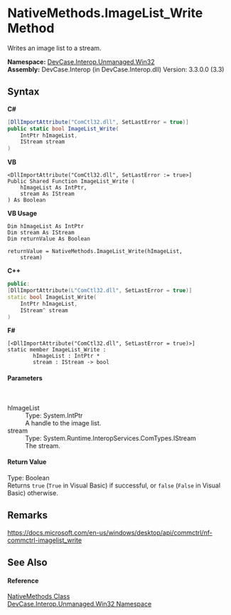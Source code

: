 # NativeMethods.ImageList_Write Method 
 

Writes an image list to a stream.

**Namespace:**&nbsp;<a href="N_DevCase_Interop_Unmanaged_Win32">DevCase.Interop.Unmanaged.Win32</a><br />**Assembly:**&nbsp;DevCase.Interop (in DevCase.Interop.dll) Version: 3.3.0.0 (3.3)

## Syntax

**C#**<br />
``` C#
[DllImportAttribute("ComCtl32.dll", SetLastError = true)]
public static bool ImageList_Write(
	IntPtr hImageList,
	IStream stream
)
```

**VB**<br />
``` VB
<DllImportAttribute("ComCtl32.dll", SetLastError := true>]
Public Shared Function ImageList_Write ( 
	hImageList As IntPtr,
	stream As IStream
) As Boolean
```

**VB Usage**<br />
``` VB Usage
Dim hImageList As IntPtr
Dim stream As IStream
Dim returnValue As Boolean

returnValue = NativeMethods.ImageList_Write(hImageList, 
	stream)
```

**C++**<br />
``` C++
public:
[DllImportAttribute(L"ComCtl32.dll", SetLastError = true)]
static bool ImageList_Write(
	IntPtr hImageList, 
	IStream^ stream
)
```

**F#**<br />
``` F#
[<DllImportAttribute("ComCtl32.dll", SetLastError = true)>]
static member ImageList_Write : 
        hImageList : IntPtr * 
        stream : IStream -> bool 

```


#### Parameters
&nbsp;<dl><dt>hImageList</dt><dd>Type: System.IntPtr<br />A handle to the image list.</dd><dt>stream</dt><dd>Type: System.Runtime.InteropServices.ComTypes.IStream<br />The stream.</dd></dl>

#### Return Value
Type: Boolean<br />Returns `true` (`True` in Visual Basic) if successful, or `false` (`False` in Visual Basic) otherwise.

## Remarks
<a href="https://docs.microsoft.com/en-us/windows/desktop/api/commctrl/nf-commctrl-imagelist_write" target="_blank">https://docs.microsoft.com/en-us/windows/desktop/api/commctrl/nf-commctrl-imagelist_write</a>

## See Also


#### Reference
<a href="T_DevCase_Interop_Unmanaged_Win32_NativeMethods">NativeMethods Class</a><br /><a href="N_DevCase_Interop_Unmanaged_Win32">DevCase.Interop.Unmanaged.Win32 Namespace</a><br />